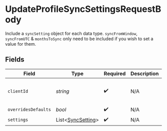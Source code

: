 # UpdateProfileSyncSettingsRequestBody

Include a `syncSetting` object for each data type.
`syncFromWindow`, `syncFromUTC` & `monthsToSync` only need to be included if you wish to set a value for them.


## Fields

| Field                                                   | Type                                                    | Required                                                | Description                                             | Example                                                 |
| ------------------------------------------------------- | ------------------------------------------------------- | ------------------------------------------------------- | ------------------------------------------------------- | ------------------------------------------------------- |
| `clientId`                                              | *string*                                                | :heavy_check_mark:                                      | N/A                                                     | 367f7975-267b-439b-90c6-a6040ee680f3                    |
| `overridesDefaults`                                     | *bool*                                                  | :heavy_check_mark:                                      | N/A                                                     |                                                         |
| `settings`                                              | List<[SyncSetting](../../models/shared/SyncSetting.md)> | :heavy_check_mark:                                      | N/A                                                     |                                                         |